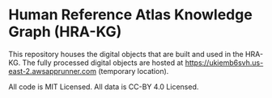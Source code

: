 # Human Reference Atlas Knowledge Graph (HRA-KG)

This repository houses the digital objects that are built and used in the HRA-KG. The fully processed digital objects are hosted at <https://ukiemb6svh.us-east-2.awsapprunner.com> (temporary location).

All code is MIT Licensed. All data is CC-BY 4.0 Licensed.
